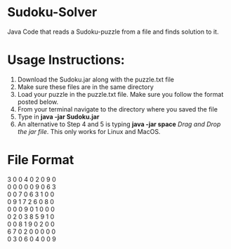 # Sudoku-Solver
Java Code that reads a Sudoku-puzzle from a file and finds solution to it.

# Usage Instructions:

  1) Download the Sudoku.jar along with the puzzle.txt file
  2) Make sure these files are in the same directory
  3) Load your puzzle in the puzzle.txt file. Make sure you follow the format posted below.
  4) From your terminal navigate to the directory where you saved the file
  5) Type in **java -jar Sudoku.jar**
  6) An alternative to Step 4 and 5 is typing **java -jar space** *Drag and Drop the jar file*. This only works for Linux and      MacOS.


# File Format
3 0 0 4 0 2 0 9 0</br>
0 0 0 0 0 9 0 6 3</br>
0 0 7 0 6 3 1 0 0</br>
0 9 1 7 2 6 0 8 0</br>
0 0 0 9 0 1 0 0 0</br>
0 2 0 3 8 5 9 1 0</br>
0 0 8 1 9 0 2 0 0</br>
6 7 0 2 0 0 0 0 0</br>
0 3 0 6 0 4 0 0 9</br>
